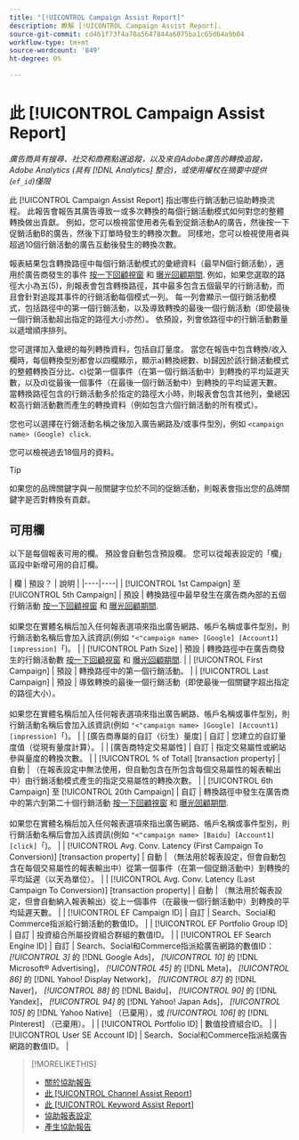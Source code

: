 ```yaml
---
title: "[!UICONTROL Campaign Assist Report]"
description: 瞭解 [!UICONTROL Campaign Assist Report].
source-git-commit: cd461f73f4a70a5647844a6075ba1c65d64a9b04
workflow-type: tm+mt
source-wordcount: '849'
ht-degree: 0%

---
```


# 此 [!UICONTROL Campaign Assist Report]

*廣告商具有搜尋、社交和商務點選追蹤，以及來自Adobe廣告的轉換追蹤，Adobe Analytics (具有 [!DNL Analytics] 整合)，或使用權杖在摘要中提供(`ef_id`)僅限*

此 [!UICONTROL Campaign Assist Report] 指出哪些行銷活動已協助轉換流程。 此報告會報告其廣告導致一或多次轉換的每個行銷活動模式如何對您的整體轉換做出貢獻。 例如，您可以檢視當使用者先看到促銷活動A的廣告，然後按一下促銷活動B的廣告，然後下訂單時發生的轉換次數。 同樣地，您可以檢視使用者與超過10個行銷活動的廣告互動後發生的轉換次數。

報表結果包含轉換路徑中每個行銷活動模式的彙總資料（最早N個行銷活動），適用於廣告商發生的事件 [按一下回顧視窗](/help/search-social-commerce/glossary.md#c-d) 和 [曝光回顧期間](/help/search-social-commerce/glossary.md#i-j). 例如，如果您選取的路徑大小為五(5)，則報表會包含轉換路徑，其中最多包含五個最早的行銷活動，而且會針對追蹤其事件的行銷活動每個模式一列。 每一列會顯示一個行銷活動模式，包括路徑中的第一個行銷活動，以及導致轉換的最後一個行銷活動（即使最後一個行銷活動超出指定的路徑大小亦然）。 依預設，列會依路徑中的行銷活動數量以遞增順序排列。

您可選擇加入彙總的每列轉換資料，包括自訂量度。 當您在報告中包含轉換/收入欄時，每個轉換型別都會以四欄顯示，顯示a)轉換總數、b)歸因於該行銷活動模式的整體轉換百分比、c)從第一個事件（在第一個行銷活動中）到轉換的平均延遲天數，以及d)從最後一個事件（在最後一個行銷活動中）到轉換的平均延遲天數。 當轉換路徑包含的行銷活動多於指定的路徑大小時，則報表會包含其他列，彙總因較高行銷活動數而產生的轉換資料（例如包含六個行銷活動的所有模式）。

您也可以選擇在行銷活動名稱之後加入廣告網路及/或事件型別，例如 `<campaign name> (Google) click`.

您可以檢視過去18個月的資料。

>[!TIP]
>
>如果您的品牌關鍵字與一般關鍵字位於不同的促銷活動，則報表會指出您的品牌關鍵字是否對轉換有貢獻。

## 可用欄

以下是每個報表可用的欄。 預設會自動包含預設欄。 您可以從報表設定的「欄」區段中新增可用的自訂欄。

| 欄 | 預設？ | 說明 |
|----|----|
| [!UICONTROL 1st Campaign] 至 [!UICONTROL 5th Campaign] | 預設 | 轉換路徑中最早發生在廣告商內部的五個行銷活動 [按一下回顧視窗](/help/search-social-commerce/glossary.md#c-d) 和 [曝光回顧期間](/help/search-social-commerce/glossary.md#i-j).<br><br>如果您在實體名稱后加入任何報表選項來指出廣告網路、帳戶名稱或事件型別，則行銷活動名稱后會加入該資訊(例如 `"<"campaign name> [Google] [Account1] [impression]`「)。 |
| [!UICONTROL Path Size] | 預設 | 轉換路徑中在廣告商發生的行銷活動數 [按一下回顧視窗](/help/search-social-commerce/glossary.md#c-d) 和 [曝光回顧期間](/help/search-social-commerce/glossary.md#i-j). |
| [!UICONTROL First Campaign] | 預設 | 轉換路徑中的第一個行銷活動。 |
| [!UICONTROL Last Campaign] | 預設 | 導致轉換的最後一個行銷活動（即使最後一個關鍵字超出指定的路徑大小）。<br><br>如果您在實體名稱后加入任何報表選項來指出廣告網路、帳戶名稱或事件型別，則行銷活動名稱后會加入該資訊(例如 `"<"campaign name> [Google] [Account1] [impression]`「)。 |
| \[廣告商專屬的自訂（衍生）量度\] | 自訂 | 您建立的自訂量度值（從現有量度計算）。 |
| \[廣告商特定交易屬性\] | 自訂 | 指定交易屬性或網站參與量度的轉換次數。 |
| [!UICONTROL % of Total] \[transaction property\] | 自動 | （在報表設定中無法使用，但自動包含在所包含每個交易屬性的報表輸出中）由行銷活動模式產生的指定交易屬性的轉換次數。 |
| [!UICONTROL 6th Campaign] 至 [!UICONTROL 20th Campaign] | 自訂 | 轉換路徑中發生在廣告商中的第六到第二十個行銷活動 [按一下回顧視窗](/help/search-social-commerce/glossary.md#c-d) 和 [曝光回顧期間](/help/search-social-commerce/glossary.md#i-j).<br><br>如果您在實體名稱后加入任何報表選項來指出廣告網路、帳戶名稱或事件型別，則行銷活動名稱后會加入該資訊(例如 `"<"campaign name> [Baidu] [Account1] [click]`「)。 |
| [!UICONTROL Avg. Conv. Latency (First Campaign To Conversion)] \[transaction property\] | 自動 | （無法用於報表設定，但會自動包含在每個交易屬性的報表輸出中）從第一個事件（在第一個促銷活動中）到轉換的平均延遲（以天為單位）。 |
| [!UICONTROL Avg. Conv. Latency (Last Campaign To Conversion)] \[transaction property\] | 自動 | （無法用於報表設定，但會自動納入報表輸出）從上一個事件（在最後一個行銷活動中）到轉換的平均延遲天數。 |
| [!UICONTROL EF Campaign ID] | 自訂 | Search、Social和Commerce指派給行銷活動的數值ID。 |
| [!UICONTROL EF Portfolio Group ID] | 自訂 | 投資組合所屬投資組合群組的數值ID。 |
| [!UICONTROL EF Search Engine ID] | 自訂 | Search、Social和Commerce指派給廣告網路的數值ID： <i>[!UICONTROL 3]</i> 的 [!DNL Google Ads]， <i>[!UICONTROL 10]</i> 的 [!DNL Microsoft® Advertising]， <i>[!UICONTROL 45]</i> 的 [!DNL Meta]， <i>[!UICONTROL 86]</i> 的 [!DNL Yahoo! Display Network]， <i>[!UICONTROL 87]</i> 的 [!DNL Naver]， <i>[!UICONTROL 88]</i> 的 [!DNL Baidu]， <i>[!UICONTROL 90]</i> 的 [!DNL Yandex]， <i>[!UICONTROL 94]</i> 的 [!DNL Yahoo! Japan Ads]， <i>[!UICONTROL 105]</i> 的 [!DNL Yahoo Native] （已棄用），或 <i>[!UICONTROL 106]</i> 的 [!DNL Pinterest] （已棄用）。 |
| [!UICONTROL Portfolio ID] | 數值投資組合ID。 |
| [!UICONTROL User SE Account ID] | Search、Social和Commerce指派給廣告網路的數值ID。 |

<table style="table-layout:auto">

>[!MORELIKETHIS]
>
>* [關於協助報告](assist-report-about.md)
>* [此 [!UICONTROL Channel Assist Report]](channel-assist-report.md)
>* [此 [!UICONTROL Keyword Assist Report]](keyword-assist-report.md)
>* [協助報表設定](assist-report-settings.md)
>* [產生協助報告](assist-report-generate.md)

